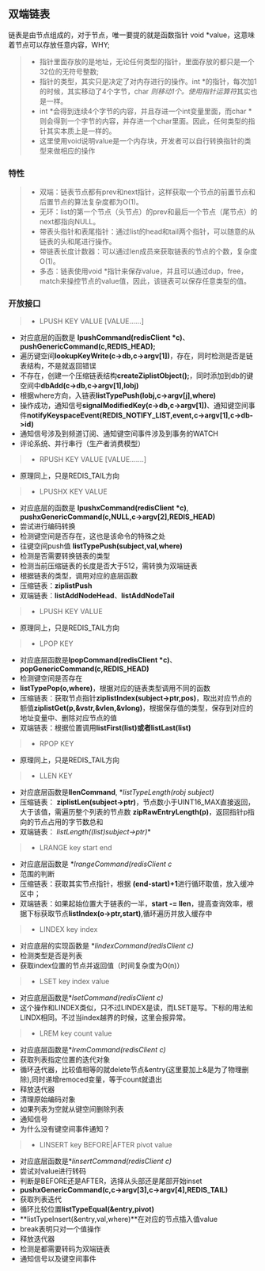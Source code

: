 双端链表
----
链表是由节点组成的，对于节点，唯一要提的就是函数指针 void *value，这意味着节点可以存放任意内容，WHY;
> * 指针里面存放的是地址，无论任何类型的指针，里面存放的都只是一个32位的无符号整数;
> * 指针的类型，其实只是决定了对内存进行的操作。int *的指针，每次加1的时候，其实移动了4个字节，char *则移动1个。使用指针运算符*其实也是一样。
> * int *会得到连续4个字节的内容，并且存进一个int变量里面，而char *则会得到一个字节的内容，并存进一个char里面。因此，任何类型的指针其实本质上是一样的。
> * 这里使用void说明value是一个内存块，开发者可以自行转换指针的类型来做相应的操作

### 特性

> * 双端：链表节点都有prev和next指针，这样获取一个节点的前置节点和后置节点的算法复杂度都为O(1)。
> * 无环：list的第一个节点（头节点）的prev和最后一个节点（尾节点）的next都指向NULL。
> * 带表头指针和表尾指针：通过list的head和tail两个指针，可以随意的从链表的头和尾进行操作。
> * 带链表长度计数器：可以通过len成员来获取链表的节点的个数，复杂度O(1)。
> * 多态：链表使用void *指针来保存value，并且可以通过dup，free，match来操控节点的value值，因此，该链表可以保存任意类型的值。

### 开放接口

> * LPUSH KEY VALUE [VALUE......]

- 对应底层的函数是 **lpushCommand(redisClient *c)**、**pushGenericCommand(c,REDIS_HEAD);**
- 遍历键空间**lookupKeyWrite(c->db,c->argv[1])**，存在，同时检测是否是链表结构，不是就返回错误
- 不存在，创建一个压缩链表结构**createZiplistObject();**，同时添加到db的键空间中**dbAdd(c->db,c->argv[1],lobj)**
- 根据where方向，入链表**listTypePush(lobj,c->argv[j],where)**
- 操作成功，通知信号**signalModifiedKey(c->db,c->argv[1])**、通知键空间事件**notifyKeyspaceEvent(REDIS_NOTIFY_LIST,event,c->argv[1],c->db->id)**
- 通知信号涉及到频道订阅、通知键空间事件涉及到事务的WATCH
- 评论系统、并行串行（生产者消费模型）


> * RPUSH KEY VALUE [VALUE.......]

- 原理同上，只是REDIS_TAIL方向

> * LPUSHX KEY VALUE
- 对应底层的函数是 **lpushxCommand(redisClient *c)**, **pushxGenericCommand(c,NULL,c->argv[2],REDIS_HEAD)**
- 尝试进行编码转换
- 检测键空间是否存在，这也是该命令的特殊之处
- 往键空间push值 **listTypePush(subject,val,where)**
- 检测是否需要转换链表的类型
- 检测当前压缩链表的长度是否大于512，需转换为双端链表
- 根据链表的类型，调用对应的底层函数
- 压缩链表：**ziplistPush**
- 双端链表：**listAddNodeHead**、**listAddNodeTail**

> * LPUSH KEY VALUE 

- 原理同上，只是REDIS_TAIL方向

> * LPOP KEY
- 对应底层函数是**lpopCommand(redisClient *c)**、**popGenericCommand(c,REDIS_HEAD)**
- 检测键空间是否存在
- **listTypePop(o,where)**，根据对应的链表类型调用不同的函数
- 压缩链表：获取节点指针**ziplistIndex(subject->ptr,pos)**，取出对应节点的额值**ziplistGet(p,&vstr,&vlen,&vlong)**，根据保存值的类型，保存到对应的地址变量中、删除对应节点的值
- 双端链表：根据位置调用**listFirst(list)**或者**listLast(list)**

> * RPOP KEY

- 原理同上，只是REDIS_TAIL方向

> * LLEN KEY
- 对应底层函数是**llenCommand**, **listTypeLength(robj *subject)**
- 压缩链表： **ziplistLen(subject->ptr)**，节点数小于UINT16_MAX直接返回，大于该值，需遍历整个列表的节点数 **zipRawEntryLength(p)**，返回指针p指向的节点占用的字节数总和
- 双端链表： **listLength((list*)subject->ptr)**

> * LRANGE key start end
- 对应底层函数是 **lrangeCommand(redisClient *c**
- 范围的判断
- 压缩链表：获取其实节点指针，根据 **(end-start)+1**进行循环取值，放入缓冲区中；
- 双端链表：如果起始位置大于链表的一半，**start -= llen**，提高查询效率，根据下标获取节点**listIndex(o->ptr,start)**,循环遍历并放入缓存中

> * LINDEX key index
- 对应底层的实现函数是 **lindexCommand(redisClient *c)**
- 检测类型是否是列表
- 获取index位置的节点并返回值（时间复杂度为O(n)）

> * LSET key index value
- 对应底层函数是**lsetCommand(redisClient *c)**
- 这个操作和LINDEX类似，只不过LINDEX是读，而LSET是写。下标的用法和LINDX相同。不过当index越界的时候，这里会报异常。

> * LREM key count value
- 对应底层函数是**lremCommand(redisClient *c)**
- 获取列表指定位置的迭代对象
- 循环迭代器，比较值相等的就delete节点&entry(这里要加上&是为了物理删除),同时递增remoced变量，等于count就退出
- 释放迭代器
- 清理原始编码对象
- 如果列表为空就从键空间删除列表
- 通知信号
- 为什么没有键空间事件通知？

> * LINSERT key BEFORE|AFTER pivot value
- 对应底层函数是**linsertCommand(redisClient *c)**
- 尝试对value进行转码
- 判断是BEFORE还是AFTER，选择从头部还是尾部开始inset
- **pushxGenericCommand(c,c->argv[3],c->argv[4],REDIS_TAIL)**
- 获取列表迭代
- 循环比较位置**listTypeEqual(&entry,pivot)**
- **listTypeInsert(&entry,val,where)**在对应的节点插入值value
- break表明只对一个值操作
- 释放迭代器
- 检测是都需要转码为双端链表
- 通知信号以及键空间事件